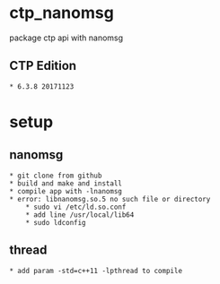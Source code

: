 # ctp_nanomsg
package ctp api with nanomsg
## CTP Edition
    * 6.3.8 20171123
# setup
## nanomsg
    * git clone from github
    * build and make and install
    * compile app with -lnanomsg
    * error: libnanomsg.so.5 no such file or directory
        * sudo vi /etc/ld.so.conf
        * add line /usr/local/lib64
        * sudo ldconfig
## thread
    * add param -std=c++11 -lpthread to compile
